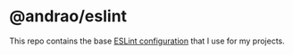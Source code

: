 # @andrao/eslint

This repo contains the base [ESLint configuration](https://eslint.org/docs/latest/use/configure/) that I use for my projects.
